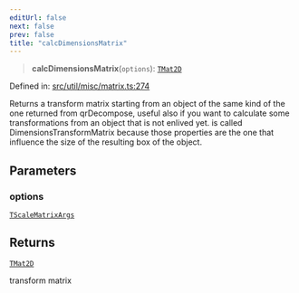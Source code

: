 ```yaml
---
editUrl: false
next: false
prev: false
title: "calcDimensionsMatrix"
---
```


> **calcDimensionsMatrix**(`options`): [`TMat2D`](/api/type-aliases/tmat2d/)

Defined in: [src/util/misc/matrix.ts:274](https://github.com/fabricjs/fabric.js/blob/fea1b29b7495d9634e300bd4bfa43de097745805/src/util/misc/matrix.ts#L274)

Returns a transform matrix starting from an object of the same kind of
the one returned from qrDecompose, useful also if you want to calculate some
transformations from an object that is not enlived yet.
is called DimensionsTransformMatrix because those properties are the one that influence
the size of the resulting box of the object.

## Parameters

### options

[`TScaleMatrixArgs`](/api/fabric/namespaces/util/type-aliases/tscalematrixargs/)

## Returns

[`TMat2D`](/api/type-aliases/tmat2d/)

transform matrix
